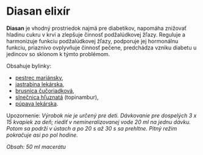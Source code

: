 Diasan elixír
=============

**Diasan** je vhodný prostriedok najmä pre diabetikov, napomáha znižovať hladinu
cukru v krvi a zlepšuje činnosť podžalúdkovej žľazy. Reguluje a harmonizuje
funkciu podžalúdkovej žľazy, podporuje jej hormonálnu funkciu, priaznivo
ovplyvňuje činnosť pečene, predchádza vzniku diabetu u jedincov so sklonom k
týmto problémom.

Obsahuje bylinky:

* [pestrec mariánsky](/sip/bylinky/pestrec-mariansky/),
* [jastrabina lekárska](/sip/bylinky/jastrabina-lekarska/),
* [brusnica čučoriadková](/sip/bylinky/brusnica-cucoriedkova/),
* [slnečnica hľuznatá](/sip/bylinky/slnecnica-hluznata/) (topinambur),
* [púpava lekárska](/sip/bylinky/pupava-lekarska/).

Upozornenie: *Výrobok nie je určený pre deti. Dávkovanie pre dospelých 3 x 15
kvapiek za deň; riediť v nemineralizovanej vode 20 ml na jednu dávku. Potom sa
podrží v ústach a po 20 s až 30 s sa prehltne. Pitný režim pokračuje asi po pol
hodine.*

*Obsah: 50 ml macerátu*

